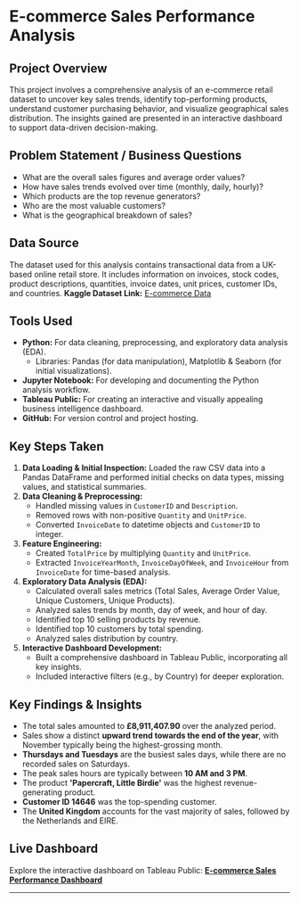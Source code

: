 # E-commerce Sales Performance Analysis

## Project Overview
This project involves a comprehensive analysis of an e-commerce retail dataset to uncover key sales trends, identify top-performing products, understand customer purchasing behavior, and visualize geographical sales distribution. The insights gained are presented in an interactive dashboard to support data-driven decision-making.

## Problem Statement / Business Questions
* What are the overall sales figures and average order values?
* How have sales trends evolved over time (monthly, daily, hourly)?
* Which products are the top revenue generators?
* Who are the most valuable customers?
* What is the geographical breakdown of sales?

## Data Source
The dataset used for this analysis contains transactional data from a UK-based online retail store. It includes information on invoices, stock codes, product descriptions, quantities, invoice dates, unit prices, customer IDs, and countries.
**Kaggle Dataset Link:** [E-commerce Data](https://www.kaggle.com/datasets/carrie1/ecommerce-data)

## Tools Used
* **Python:** For data cleaning, preprocessing, and exploratory data analysis (EDA).
    * Libraries: Pandas (for data manipulation), Matplotlib & Seaborn (for initial visualizations).
* **Jupyter Notebook:** For developing and documenting the Python analysis workflow.
* **Tableau Public:** For creating an interactive and visually appealing business intelligence dashboard.
* **GitHub:** For version control and project hosting.

## Key Steps Taken
1.  **Data Loading & Initial Inspection:** Loaded the raw CSV data into a Pandas DataFrame and performed initial checks on data types, missing values, and statistical summaries.
2.  **Data Cleaning & Preprocessing:**
    * Handled missing values in `CustomerID` and `Description`.
    * Removed rows with non-positive `Quantity` and `UnitPrice`.
    * Converted `InvoiceDate` to datetime objects and `CustomerID` to integer.
3.  **Feature Engineering:**
    * Created `TotalPrice` by multiplying `Quantity` and `UnitPrice`.
    * Extracted `InvoiceYearMonth`, `InvoiceDayOfWeek`, and `InvoiceHour` from `InvoiceDate` for time-based analysis.
4.  **Exploratory Data Analysis (EDA):**
    * Calculated overall sales metrics (Total Sales, Average Order Value, Unique Customers, Unique Products).
    * Analyzed sales trends by month, day of week, and hour of day.
    * Identified top 10 selling products by revenue.
    * Identified top 10 customers by total spending.
    * Analyzed sales distribution by country.
5.  **Interactive Dashboard Development:**
    * Built a comprehensive dashboard in Tableau Public, incorporating all key insights.
    * Included interactive filters (e.g., by Country) for deeper exploration.

## Key Findings & Insights
* The total sales amounted to **£8,911,407.90** over the analyzed period.
* Sales show a distinct **upward trend towards the end of the year**, with November typically being the highest-grossing month.
* **Thursdays and Tuesdays** are the busiest sales days, while there are no recorded sales on Saturdays.
* The peak sales hours are typically between **10 AM and 3 PM**.
* The product **'Papercraft, Little Birdie'** was the highest revenue-generating product.
* **Customer ID 14646** was the top-spending customer.
* The **United Kingdom** accounts for the vast majority of sales, followed by the Netherlands and EIRE.

## Live Dashboard
Explore the interactive dashboard on Tableau Public:
[**E-commerce Sales Performance Dashboard**](https://public.tableau.com/app/profile/keerthi.l.bangera/viz/Book1_17484349023770/Dashboard1?publish=yes)


---
